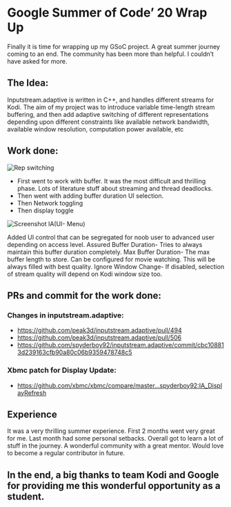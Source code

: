 # Google Summer of Code’ 20 Wrap Up


Finally it is time for wrapping up my GSoC project. A great summer journey coming to an end. The community has been more than helpful. I couldn’t have asked for more. 


## The Idea:

Inputstream.adaptive is written in C++, and handles different streams for Kodi. 
The aim of my project was to introduce variable time-length stream buffering, and then add adaptive switching of different representations depending upon different constraints like available network bandwidth, available window resolution, computation power available, etc

## Work done:

![Rep switching](https://user-images.githubusercontent.com/24195133/91663058-169ce900-eb04-11ea-8efb-c210d8d3d057.png)
* First went to work with buffer. It was the most difficult and thrilling phase. Lots of literature stuff about streaming and thread deadlocks.
* Then went with adding buffer duration UI selection.
* Then Network toggling
* Then display toggle




![Screenshot IA(UI- Menu)](https://user-images.githubusercontent.com/24195133/91663084-42b86a00-eb04-11ea-8001-ff82df9bcb63.png)


Added UI control that can be segregated for noob user to advanced user depending on access  level.
Assured Buffer Duration- Tries to always maintain this buffer duration completely. 
Max Buffer Duration- The max buffer length to store. Can be configured for movie watching. This will be always filled with best quality.
Ignore Window Change- If disabled, selection of stream quality will depend on Kodi window size too.

## PRs and commit for the work done:

### Changes in inputstream.adaptive:
* https://github.com/peak3d/inputstream.adaptive/pull/494
* https://github.com/peak3d/inputstream.adaptive/pull/506
* https://github.com/spyderboy92/inputstream.adaptive/commit/cbc108813d239163cfb90a80c06b9359478748c5
### Xbmc patch for Display Update:
* https://github.com/xbmc/xbmc/compare/master...spyderboy92:IA_DisplayRefresh

## Experience
It was a very thrilling summer experience. First 2 months went very great for me. Last month had some personal setbacks. Overall got to learn a lot of stuff in the journey. A wonderful community with a great mentor. Would love to become a regular contributor in future.

## In the end, a big thanks to team Kodi and Google for providing me this wonderful opportunity as a student.
